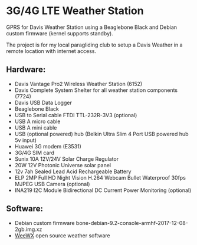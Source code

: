 # 3G/4G LTE Weather Station
GPRS for Davis Weather Station using a Beaglebone Black and Debian custom firmware (kernel supports standby).

The project is for my local paragliding club to setup a Davis Weather in a remote location with internet access.

Hardware:
---------
* Davis Vantage Pro2 Wireless Weather Station (6152)
* Davis Complete System Shelter for all weather station components (7724)
* Davis USB Data Logger
* Beaglebone Black
* USB to Serial cable FTDI TTL-232R-3V3 (optional)
* USB A micro cable
* USB A mini cable
* USB (optional powered) hub (Belkin Ultra Slim 4 Port USB powered hub 5v input)
* Huawei 3G modem (E3531)
* 3G/4G SIM card
* Sunix 10A 12V/24V Solar Charge Regulator
* 20W 12V Photonic Universe solar panel
* 12v 7ah Sealed Lead Acid Rechargeable Battery
* ELP 2MP Full HD Night Vision H.264 Webcam Bullet Waterproof 30fps MJPEG USB Camera (optional)
* INA219 I2C Module Bidirectional DC Current Power Monitoring (optional)
  
Software:
---------
* Debian custom firmware bone-debian-9.2-console-armhf-2017-12-08-2gb.img.xz
* [WeeWX](http://www.weewx.com/) open source weather software
